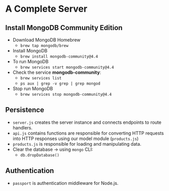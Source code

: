 # A Complete Server

## Install MongoDB Community Edition
- Download MongoDB Homebrew
    - `brew tap mongodb/brew`
- Install MongoDB
    - `brew install mongodb-community@4.4`
- To run MongoDB
    - `brew services start mongodb-community@4.4`
- Check the service __mongodb-community__:
    - `brew services list`
    - `ps aux | grep -v grep | grep mongod`
- Stop run MongoDB
    - `brew services stop mongodb-community@4.4`

## Persistence
- `server.js` creates the server instance and connects endpoints to route handlers.
- `api.js` contains functions are responsible for converting HTTP requests into HTTP responses using our model module (`products.js`)
- `products.js` is responsible for loading and manipulating data.
- Clear the database -> using `mongo` CLI:
    - `db.dropDatabase()`

## Authentication
- `passport` is authentication middleware for Node.js.
